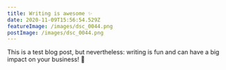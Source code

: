 ```yaml
---
title: Writing is awesome ✨
date: 2020-11-09T15:56:54.529Z
featureImage: /images/dsc_0044.png
postImage: /images/dsc_0044.png
---
```

This is a test blog post, but nevertheless: writing is fun and can have a big impact on your business! 🤩